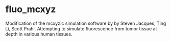 # fluo_mcxyz
Modification of the mcxyz.c simulation software by by Steven Jacques, Ting Li, Scott Prahl. Attempting to simulate fluorescence from tumor tissue at depth in various human tissues.

